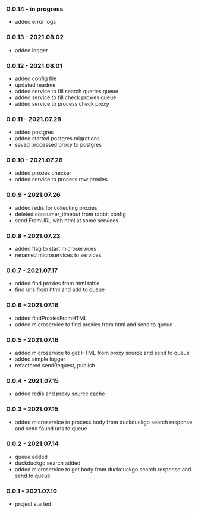 ### 0.0.14 - in progress

- added error logs

### 0.0.13 - 2021.08.02

- added logger

### 0.0.12 - 2021.08.01

- added config file
- updated readme
- added service to fill search queries queue
- added service to fill check proxies queue
- added service to process check proxy

### 0.0.11 - 2021.07.28

- added postgres
- added started postgres migrations
- saved processed proxy to postgres

### 0.0.10 - 2021.07.26

- added proxies checker
- added service to process raw proxies

### 0.0.9 - 2021.07.26

- added redis for collecting proxies
- deleted consumer_timeout from rabbit config
- send FromURL with html at some services

### 0.0.8 - 2021.07.23

- added flag to start microservices
- renamed microservices to services

### 0.0.7 - 2021.07.17

- added find proxies from html table
- find urls from html and add to queue

### 0.0.6 - 2021.07.16

- added findProxiesFromHTML
- added microservice to find proxies from html and send to queue

### 0.0.5 - 2021.07.16

- added microservice to get HTML from proxy source and send to queue
- added simple logger
- refactored sendRequest, publish

### 0.0.4 - 2021.07.15

- added redis and proxy source cache

### 0.0.3 - 2021.07.15

- added microservice to process body from duckduckgo search response and send found urls to queue

### 0.0.2 - 2021.07.14

- queue added
- duckduckgo search added
- added microservice to get body from duckduckgo search response and send to queue

### 0.0.1 - 2021.07.10

- project started
